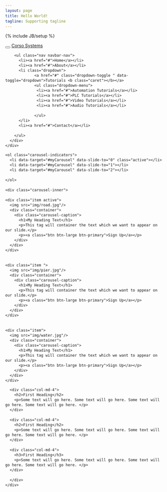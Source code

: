 ```yaml
---
layout: page
title: Hello World!
tagline: Supporting tagline
---
```

{% include JB/setup %}

<!DOCTYPE html>

<html>
<head>
  <title>Corso Systems</title>
  
  <link type="text/css" rel="stylesheet" href="css/bootstrap.css" />
</head>

<!--Fixed Nav Bar-->

<body>
  <div class="navbar navbar-default navbar-fixed-top">
    <div class="container">
      <div class="navbar-header">
        <button type="button" class="navbar-toggle" data-toggle="collapse" data-target=".navbar-collapse">
          <span class="icon-bar" </span>
          <span class="icon-bar" </span>
          <span class="icon-bar" </span>
      </button>
        <a href="#" class="navbar-brand">Corso Systems</a>
    
</div>
  
<div class="navbar-collapse collapse">
        
        <ul class="nav navbar-nav">
          <li><a href="#">Home</a></li>
          <li><a href="#">About</a></li>
          <li class="dropdown">
                 <a href="#" class="dropdown-toggle " data-toggle="dropdown">Tutorials <b class="caret"></b></a>
                 <ul class="dropdown-menu">
                  <li><a href="#">Automation Tutorials</a></li>
                  <li><a href="#">PLC Tutorials</a></li>
                  <li><a href="#">Video Tutorials</a></li>
                  <li><a href="#">Audio Tutorials</a></li>
                  
                 </ul>
          </li>
          <li><a href="#">Contact</a></li>
          
        </ul>
      </div>
    </div>
  </div>


  <!-- Carousel 

  =======================-->

  <div id="myCarousel" class="carousel slide">

    <ol class="carousel-indicators">
      <li data-target="#myCarousel" data-slide-to="0" class="active"></li>
      <li data-target="#myCarousel" data-slide-to="1"></li>
      <li data-target="#myCarousel" data-slide-to="2"></li>
      
    </ol>

    <div class="carousel-inner">

    <div class="item active">
      <img src="img/road.jpg"/>
      <div class="container">
        <div class="carousel-caption">
          <h1>My Heading Text</h1>
          <p>This tag will container the text which we want to appear on our slide.</p>
          <p><a class="btn btn-large btn-primary">Sign Up</a></p>
        </div>
      </div>
    </div>


    <div class="item ">
      <img src="img/pier.jpg"/>
      <div class="container">
        <div class="carousel-caption">
          <h1>My Heading Text</h1>
          <p>This tag will container the text which we want to appear on our slide.</p>
          <p><a class="btn btn-large btn-primary">Sign Up</a></p>
        </div>
      </div>
    </div>


    <div class="item">
      <img src="img/water.jpg"/>
      <div class="container">
        <div class="carousel-caption">
          <h1>My Heading Text</h1>
          <p>This tag will container the text which we want to appear on our slide.</p>
          <p><a class="btn btn-large btn-primary">Sign Up</a></p>
        </div>
      </div>
    </div>
  </div>

  <a class="left carousel-control" href="#myCarousel" data-slide="prev">
    <span class="glyphicon glyphicon-chevron-left"></span>
  </a>

  </div>

  <a class="right carousel-control" href="#myCarousel" data-slide="next">
    <span class="glyphicon glyphicon-chevron-right"></span>
  </a>
  
  
  </div>

  <!-- Grid
  =============================-->

  <div class="container">
    <div class="row">

      <div class="col-md-4">
        <h2>First Heading</h2>
        <p>Some text will go here. Some text will go here. Some text will go here. Some text will go here. </p>
      </div>
    
      <div class="col-md-4">
        <h2>First Heading</h2>
        <p>Some text will go here. Some text will go here. Some text will go here. Some text will go here. </p>
      </div>

      <div class="col-md-4">
        <h3>First Heading</h3>
        <p>Some text will go here. Some text will go here. Some text will go here. Some text will go here. </p>
      </div>

      </div>
    </div>




  </div>


  <script src="http://ajax.googleapis.com/ajax/libs/jquery/1.10.2/jquery.min.js"></script>﻿
  <script src="js/bootstrap.js"></script>
</body>
</html>